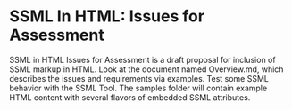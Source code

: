# SSML In HTML: Issues for Assessment
SSML in HTML Issues for Assessment is a draft proposal for inclusion of SSML markup in HTML.  Look at the document named Overview.md, which  describes the issues and requirements via examples.  Test some SSML behavior with the SSML Tool. The samples folder will contain example HTML content with several flavors of embedded SSML attributes.

